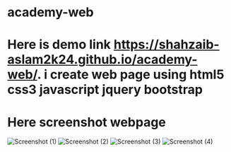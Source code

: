 # academy-web
# Here is demo link https://shahzaib-aslam2k24.github.io/academy-web/. i create web page using html5 css3 javascript jquery bootstrap 
# Here screenshot webpage 

![Screenshot (1)](https://github.com/Shahzaib-Aslam2k24/academy-web/assets/156350344/b6a7c329-e4b7-4262-b884-195ff96b3c2e)
![Screenshot (2)](https://github.com/Shahzaib-Aslam2k24/academy-web/assets/156350344/0270fc8f-5a4d-4817-9c56-61e4c3416d12)
![Screenshot (3)](https://github.com/Shahzaib-Aslam2k24/academy-web/assets/156350344/3607ca19-f0c9-4db2-8226-decb28f66774)
![Screenshot (4)](https://github.com/Shahzaib-Aslam2k24/academy-web/assets/156350344/0a80db61-6c27-488e-a8dd-581a9a87f78a)
